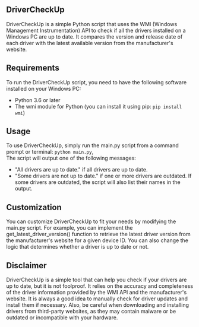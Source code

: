 ## DriverCheckUp
DriverCheckUp is a simple Python script that uses the WMI (Windows Management Instrumentation) API to check if all the drivers installed on a Windows PC are up to date. It compares the version and release date of each driver with the latest available version from the manufacturer's website.

## Requirements
To run the DriverCheckUp script, you need to have the following software installed on your Windows PC:

- Python 3.6 or later
- The wmi module for Python (you can install it using pip: `pip install wmi`)
## Usage
To use DriverCheckUp, simply run the main.py script from a command prompt or terminal:
`python main.py`,     
The script will output one of the following messages:

- "All drivers are up to date." if all drivers are up to date.
- "Some drivers are not up to date." if one or more drivers are outdated.
If some drivers are outdated, the script will also list their names in the output.

## Customization
You can customize DriverCheckUp to fit your needs by modifying the main.py script.
For example, you can implement the get_latest_driver_version() function to retrieve the latest driver version from the manufacturer's website for a given device ID. You can also change the logic that determines whether a driver is up to date or not.

## Disclaimer
DriverCheckUp is a simple tool that can help you check if your drivers are up to date, but it is not foolproof. It relies on the accuracy and completeness of the driver information provided by the WMI API and the manufacturer's website. It is always a good idea to manually check for driver updates and install them if necessary. Also, be careful when downloading and installing drivers from third-party websites, as they may contain malware or be outdated or incompatible with your hardware.
